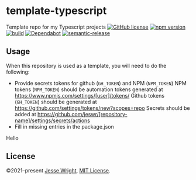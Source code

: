 # template-typescript
Template repo for my Typescript projects
[![GitHub license](https://img.shields.io/github/license/jeswr/useState.svg)](https://github.com/jeswr/useState/blob/master/LICENSE)
[![npm version](https://img.shields.io/npm/v/@jeswr/use-state.svg)](https://www.npmjs.com/package/@jeswr/use-state)
[![build](https://img.shields.io/github/workflow/status/jeswr/useState/Node.js%20CI)](https://github.com/jeswr/useState/tree/main/)
[![Dependabot](https://badgen.net/badge/Dependabot/enabled/green?icon=dependabot)](https://dependabot.com/)
[![semantic-release](https://img.shields.io/badge/%20%20%F0%9F%93%A6%F0%9F%9A%80-semantic--release-e10079.svg)](https://github.com/semantic-release/semantic-release)

## Usage
When this repository is used as a template, you will need to do the following:
 - Provide secrets tokens for github (`GH_TOKEN`) and NPM (`NPM_TOKEN`)
   NPM tokens (`NPM_TOKEN`) should be automation tokens generated at https://www.npmjs.com/settings/[user]/tokens/
   Github tokens (`GH_TOKEN`) should be generated at https://github.com/settings/tokens/new?scopes=repo
   Secrets should be added at https://github.com/jeswr/[repository-name]/settings/secrets/actions
 - Fill in missing entries in the package.json

Hello

## License
©2021–present
[Jesse Wright](https://github.com/jeswr),
[MIT License](https://github.com/jeswr/useState/blob/master/LICENSE).
